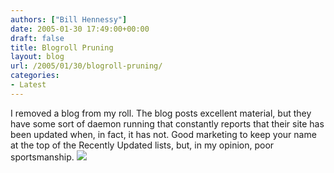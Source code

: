 ```yaml
---
authors: ["Bill Hennessy"]
date: 2005-01-30 17:49:00+00:00
draft: false
title: Blogroll Pruning
layout: blog
url: /2005/01/30/blogroll-pruning/
categories:
- Latest
---
```


I removed a blog from my roll. The blog posts excellent material, but they have some sort of daemon running that constantly reports that their site has been updated when, in fact, it has not. Good marketing to keep your name at the top of the Recently Updated lists, but, in my opinion, poor sportsmanship. ![](https://blog.billhennessy.com/aggbug.aspx?PostID=968)

